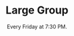 ---
title: "Large Group"
category: "Connect"
description: "Large Groups are weekly meetings held on campus where the body of AACF gathers in a time of fellowship. Each week starts off with icebreakers and a time of worship, followed by a message related to the quarterly subtheme delivered by a speaker.  We also have Post Large Groups where brothers and sisters can get to know each other more through hangouts, conversation, and/or food."
location: "Baker 102 for Fall Quarter."
date: "Every Friday at 7:30 PM." 
gif: "../../images/connect/large_group.gif"
link: "https://docs.google.com/forms/d/e/1FAIpQLSewT_HrIrbs5Eb4-DjPsxaRzWZoYIAzIZe0gSZ3LBMlXQA9bg/viewform?usp=sf_link"
img: "../../images/connect/first_large.jpg"
---